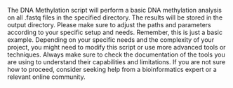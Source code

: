 The DNA Methylation script will perform a basic DNA methylation analysis on all .fastq files in the specified directory. The results will be stored in the output directory. Please make sure to adjust the paths and parameters according to your specific setup and needs.
Remember, this is just a basic example. Depending on your specific needs and the complexity of your project, you might need to modify this script or use more advanced tools or techniques. Always make sure to check the documentation of the tools you are using to understand their capabilities and limitations. If you are not sure how to proceed, consider seeking help from a bioinformatics expert or a relevant online community.
